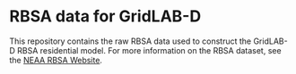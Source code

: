 # RBSA data for GridLAB-D

This repository contains the raw RBSA data used to construct the GridLAB-D RBSA residential model.  For more information on the RBSA dataset, see the [NEAA RBSA Website](https://neea.org/data/residential-building-stock-assessment).
